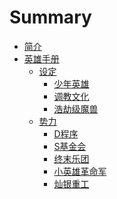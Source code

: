 # Summary

- [简介](简介.md)
- [英雄手册]()
  - [设定]()
    - [少年英雄](英雄手册/设定/少年英雄.md)
    - [调教文化](英雄手册/设定/调教文化.md)
    - [浩劫级魔兽](英雄手册/设定/浩劫级魔兽.md)
  - [势力]()
    - [D程序](英雄手册/势力/D程序.md)
    - [S基金会](英雄手册/势力/S基金会.md)
    - [终末乐团](英雄手册/势力/终末乐团.md)
    - [小英雄革命军](英雄手册/势力/小英雄革命军.md)
    - [灿银重工](英雄手册/势力/灿银重工.md)
